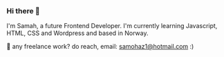 ### Hi there 👋
 I'm Samah, a future Frontend Developer. I'm currently learning Javascript, HTML, CSS and Wordpress and based in Norway.
 
 💼 any freelance work? do reach, email: samohaz1@hotmail.com :)
